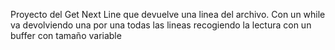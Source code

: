 Proyecto del Get Next Line que devuelve una linea del archivo. Con un while va devolviendo una por una todas las lineas recogiendo la lectura con un buffer con tamaño variable
